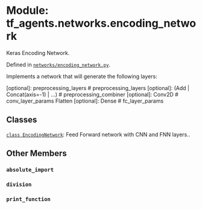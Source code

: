 <div itemscope itemtype="http://developers.google.com/ReferenceObject">
<meta itemprop="name" content="tf_agents.networks.encoding_network" />
<meta itemprop="path" content="Stable" />
<meta itemprop="property" content="absolute_import"/>
<meta itemprop="property" content="division"/>
<meta itemprop="property" content="print_function"/>
</div>

# Module: tf_agents.networks.encoding_network

Keras Encoding Network.



Defined in [`networks/encoding_network.py`](https://github.com/tensorflow/agents/tree/master/tf_agents/networks/encoding_network.py).

<!-- Placeholder for "Used in" -->

Implements a network that will generate the following layers:

  [optional]: preprocessing_layers  # preprocessing_layers
  [optional]: (Add | Concat(axis=-1) | ...)  # preprocessing_combiner
  [optional]: Conv2D # conv_layer_params
  Flatten
  [optional]: Dense  # fc_layer_params

## Classes

[`class EncodingNetwork`](../../tf_agents/networks/encoding_network/EncodingNetwork.md): Feed Forward network with CNN and FNN layers..

## Other Members

<h3 id="absolute_import"><code>absolute_import</code></h3>

<h3 id="division"><code>division</code></h3>

<h3 id="print_function"><code>print_function</code></h3>

